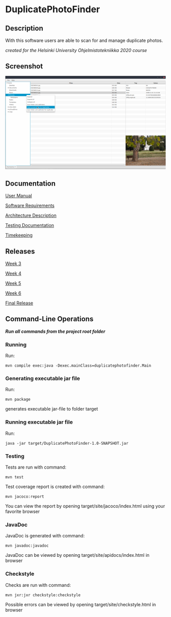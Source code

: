 # DuplicatePhotoFinder

## Description

With this software users are able to scan for and manage duplicate photos.

_created for the Helsinki University Ohjelmistotekniikka 2020 course_

## Screenshot

[![Screenshot](documentation/screenshot.png)](https://github.com/shomarov/ohte-2020/blob/master/documentation/screenshot.png)

## Documentation

[User Manual](https://github.com/shomarov/ohte-2020/blob/master/documentation/user_manual.md)

[Software Requirements](https://github.com/shomarov/ohte-2020/blob/master/documentation/requirements.md)

[Architecture Description](https://github.com/shomarov/ohte-2020/blob/master/documentation/architecture.md)

[Testing Documentation](https://github.com/shomarov/ohte-2020/blob/master/documentation/testing.md)

[Timekeeping](https://github.com/shomarov/ohte-2020/blob/master/documentation/timekeeping.md)

## Releases

[Week 3](https://github.com/shomarov/ohte-2020/releases/tag/v0.3)

[Week 4](https://github.com/shomarov/ohte-2020/releases/tag/v0.4)

[Week 5](https://github.com/shomarov/ohte-2020/releases/tag/v0.5)

[Week 6](https://github.com/shomarov/ohte-2020/releases/tag/v0.6)

[Final Release](https://github.com/shomarov/ohte-2020/releases/tag/v1.0)

## Command-Line Operations

**_Run all commands from the project root folder_**

### Running

Run:

    mvn compile exec:java -Dexec.mainClass=duplicatephotofinder.Main

### Generating executable jar file

Run:

    mvn package

generates executable jar-file to folder target

### Running executable jar file

Run:

    java -jar target/DuplicatePhotoFinder-1.0-SNAPSHOT.jar

### Testing

Tests are run with command:

    mvn test

Test coverage report is created with command:

    mvn jacoco:report

You can view the report by opening target/site/jacoco/index.html using your favorite browser

### JavaDoc

JavaDoc is generated with command:

    mvn javadoc:javadoc

JavaDoc can be viewed by opening target/site/apidocs/index.html in browser

### Checkstyle

Checks are run with command:

    mvn jxr:jxr checkstyle:checkstyle

Possible errors can be viewed by opening target/site/checkstyle.html in browser
